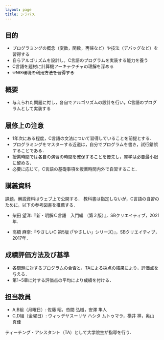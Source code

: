 ```yaml
---
layout: page
title: シラバス
---
```


## 目的

+ プログラミングの概念（変数，関数，再帰など）や技法（デバッグなど）を習得する
+ 自らアルゴリズムを設計し，C言語のプログラムを実装する能力を養う
+ C言語を題材に計算機アーキテクチャの理解を深める
+ ~~UNIX環境の利用方法を習得する~~

## 概要

+ 与えられた問題に対し，各自でアルゴリズムの設計を行い，C言語のプログラムとして実装する

## 履修上の注意

+ 1年次にある程度，C言語の文法について習得していることを前提とする．
+ プログラミングをマスターする近道は，自分でプログラムを書き，試行錯誤することである．
+ 授業時間では各自の演習の時間を確保することを優先し，座学は必要最小限に留める．
+ 必要に応じて，C言語の基礎事項を授業時間内外で自習すること．

## 講義資料

課題，解説資料はウェブ上で公開する．
教科書は指定しないが，C言語の自習のために，以下の参考図書を推薦する．

+ 柴田 望洋:『新・明解Ｃ言語　入門編 （第２版）』，SBクリエイティブ，2021年．

+ 高橋 麻奈:『やさしいC 第5版 (「やさしい」シリーズ)』，SBクリエイティブ，2017年．

## 成績評価方法及び基準

+ 各問題に対するプログラムの合否と，TAによる採点の結果により，評価点を与える．
+ 第1~5章に対する評価点の平均により成績を付ける．

## 担当教員

+ A,B組（月曜日）: 佐藤 昭，沓間 弘樹，安澤 隼人
+ C,D組（金曜日）: ウィッデヤスーリヤ ハシタ ムトゥマラ，横井 祥，奥山 真佳

ティーチング・アシスタント（TA）として大学院生が指導を行う．
